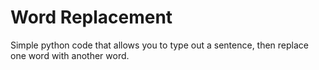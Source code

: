 # Word Replacement

Simple python code that allows you to type out a sentence, then replace one word with another word.

